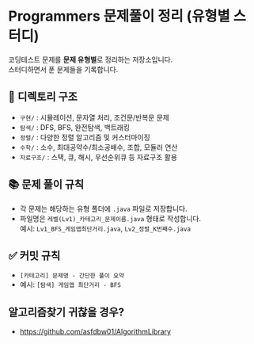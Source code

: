 # Programmers 문제풀이 정리 (유형별 스터디)

코딩테스트 문제를 **문제 유형별**로 정리하는 저장소입니다.  
스터디하면서 푼 문제들을 기록합니다.

## 📂 디렉토리 구조

- `구현/` : 시뮬레이션, 문자열 처리, 조건문/반복문 문제
- `탐색/` : DFS, BFS, 완전탐색, 백트래킹
- `정렬/` : 다양한 정렬 알고리즘 및 커스터마이징
- `수학/` : 소수, 최대공약수/최소공배수, 조합, 모듈러 연산
- `자료구조/` : 스택, 큐, 해시, 우선순위큐 등 자료구조 활용

## 📚 문제 풀이 규칙

- 각 문제는 해당하는 유형 폴더에 `.java` 파일로 저장합니다.
- 파일명은 `레벨(Lv1)_카테고리_문제이름.java` 형태로 작성합니다.  
  예시: `Lv1_BFS_게임맵최단거리.java`, `Lv2_정렬_K번째수.java`

## ✅ 커밋 규칙

- `[카테고리] 문제명 - 간단한 풀이 요약`
- 예시: `[탐색] 게임맵 최단거리 - BFS`

## 알고리즘찾기 귀찮을 경우?

- https://github.com/asfdbw01/AlgorithmLibrary


